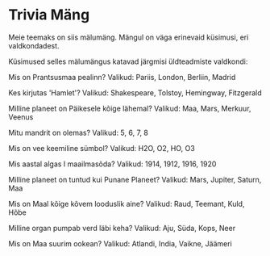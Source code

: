 
# Trivia Mäng

Meie teemaks on siis mälumäng. Mängul on väga erinevaid küsimusi, eri valdkondadest.


Küsimused selles mälumängus katavad järgmisi üldteadmiste valdkondi:


Mis on Prantsusmaa pealinn?
Valikud: Pariis, London, Berliin, Madrid

Kes kirjutas 'Hamlet'?
Valikud: Shakespeare, Tolstoy, Hemingway, Fitzgerald

Milline planeet on Päikesele kõige lähemal?
Valikud: Maa, Mars, Merkuur, Veenus

Mitu mandrit on olemas?
Valikud: 5, 6, 7, 8

Mis on vee keemiline sümbol?
Valikud: H2O, O2, HO, O3

Mis aastal algas I maailmasõda?
Valikud: 1914, 1912, 1916, 1920

Milline planeet on tuntud kui Punane Planeet?
Valikud: Mars, Jupiter, Saturn, Maa

Mis on Maal kõige kõvem looduslik aine?
Valikud: Raud, Teemant, Kuld, Hõbe

Milline organ pumpab verd läbi keha?
Valikud: Aju, Süda, Kops, Neer

Mis on Maa suurim ookean?
Valikud: Atlandi, India, Vaikne, Jäämeri
